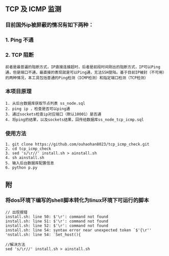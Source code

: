 ## TCP 及 ICMP 监测
### 目前国外ip被屏蔽的情况有如下两种：
### 1. Ping 不通
### 2. TCP 阻断

```angular2html
前者是最普遍的阻断方式，IP直接连接超时，后者是前段时间刚出的阻断方式，IP可以Ping通，但是端口不通，最直接的表现就是可以Ping通，无法SSH登陆。基于目前IP被封（不可用）的两种情况，本工具包括普通的Ping检测（ICMP检测）和指定端口检测（TCP检测）
```

### 本项目原理
```angular2html
1. 从后台数据库获取节点列表 ss_node.sql
2. ping ip ，检查是否可以ping通
3. 通过sockets检查ip对应端口（默认10001）是否通
4. 将ping的结果，以及sockets结果，回传给数据库ss_node_tcp_icmp.sql

```

### 使用方法
```angular2html
1. git clone https://github.com/ouhaohan8023/tcp_icmp_check.git
2. cd tcp_icmp_check 
3. sed 's/\r//' install.sh > ainstall.sh
4. sh ainstall.sh
5. 输入后台数据库配置信息
6. python p.py

```

## 附
### 将dos环境下编写的shell脚本转化为linux环境下可运行的脚本
```angular2html
// 出现报错
install.sh: line 50: $'\r': command not found
install.sh: line 51: $'\r': command not found
install.sh: line 52: $'\r': command not found
install.sh: line 54: syntax error near unexpected token `$'{\r''
'nstall.sh: line 54: `Set_host(){
```
```
//解决方法
sed 's/\r//' install.sh > ainstall.sh
```
